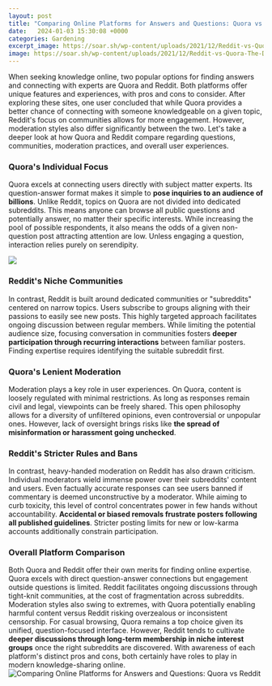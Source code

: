 ```yaml
---
layout: post
title: "Comparing Online Platforms for Answers and Questions: Quora vs Reddit"
date:   2024-01-03 15:30:08 +0000
categories: Gardening
excerpt_image: https://soar.sh/wp-content/uploads/2021/12/Reddit-vs-Quora-The-Differences-and-The-Similarities--768x422.jpg
image: https://soar.sh/wp-content/uploads/2021/12/Reddit-vs-Quora-The-Differences-and-The-Similarities--768x422.jpg
---
```


When seeking knowledge online, two popular options for finding answers and connecting with experts are Quora and Reddit. Both platforms offer unique features and experiences, with pros and cons to consider. 
After exploring these sites, one user concluded that while Quora provides a better chance of connecting with someone knowledgeable on a given topic, Reddit's focus on communities allows for more engagement. However, moderation styles also differ significantly between the two. 
Let's take a deeper look at how Quora and Reddit compare regarding questions, communities, moderation practices, and overall user experiences.
### Quora's Individual Focus 
Quora excels at connecting users directly with subject matter experts. Its question-answer format makes it simple to **pose inquiries to an audience of billions**. Unlike Reddit, topics on Quora are not divided into dedicated subreddits. 
This means anyone can browse all public questions and potentially answer, no matter their specific interests. While increasing the pool of possible respondents, it also means the odds of a given non-question post attracting attention are low. Unless engaging a question, interaction relies purely on serendipity.

![](https://www.soar.sh/wp-content/uploads/2021/12/Quora-vs-Reddit-Pros-and-Cons-.jpg)
### Reddit's Niche Communities
In contrast, Reddit is built around dedicated communities or "subreddits" centered on narrow topics. Users subscribe to groups aligning with their passions to easily see new posts. This highly targeted approach facilitates ongoing discussion between regular members. 
While limiting the potential audience size, focusing conversation in communities fosters **deeper participation through recurring interactions** between familiar posters. Finding expertise requires identifying the suitable subreddit first.
### Quora's Lenient Moderation 
Moderation plays a key role in user experiences. On Quora, content is loosely regulated with minimal restrictions. As long as responses remain civil and legal, viewpoints can be freely shared. 
This open philosophy allows for a diversity of unfiltered opinions, even controversial or unpopular ones. However, lack of oversight brings risks like **the spread of misinformation or harassment going unchecked**.
### Reddit's Stricter Rules and Bans
In contrast, heavy-handed moderation on Reddit has also drawn criticism. Individual moderators wield immense power over their subreddits' content and users. Even factually accurate responses can see users banned if commentary is deemed unconstructive by a moderator.
While aiming to curb toxicity, this level of control concentrates power in few hands without accountability. **Accidental or biased removals frustrate posters following all published guidelines**. Stricter posting limits for new or low-karma accounts additionally constrain participation.
### Overall Platform Comparison 
Both Quora and Reddit offer their own merits for finding online expertise. Quora excels with direct question-answer connections but engagement outside questions is limited. 
Reddit facilitates ongoing discussions through tight-knit communities, at the cost of fragmentation across subreddits. Moderation styles also swing to extremes, with Quora potentially enabling harmful content versus Reddit risking overzealous or inconsistent censorship.
For casual browsing, Quora remains a top choice given its unified, question-focused interface. However, Reddit tends to cultivate **deeper discussions through long-term membership in niche interest groups** once the right subreddits are discovered. With awareness of each platform's distinct pros and cons, both certainly have roles to play in modern knowledge-sharing online.
 ![Comparing Online Platforms for Answers and Questions: Quora vs Reddit](https://soar.sh/wp-content/uploads/2021/12/Reddit-vs-Quora-The-Differences-and-The-Similarities--768x422.jpg)